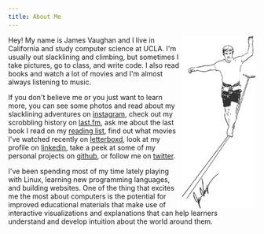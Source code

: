 ```yaml
---
title: About Me
---
```


<img style="float: right;" src="/assets/slacker.png">

Hey! My name is James Vaughan and I live in California and study computer
science at UCLA.
I'm usually out slacklining and climbing, but sometimes I take pictures,
go to class, and write code.
I also read books and watch a lot of movies
<span id="movie"></span>
and I'm almost always listening to music<span id="song"></span>.

If you don't believe me or you just want to learn more,
you can see some photos and read about my slacklining adventures on
[instagram](https://www.instagram.com/jamesontheline/),
check out my scrobbling history on
[last.fm](http://www.last.fm/user/magicjamesv),
ask me about the last book I read on my
[reading list](/reading-list),
find out what movies I've watched recently on
[letterboxd](https://letterboxd.com/jamesbvaughan/),
look at my profile on
[linkedin](https://www.linkedin.com/in/jamesbvaughan),
take a peek at some of my personal projects on
[github](https://github.com/jamesbvaughan),
or follow me on
[twitter](https://twitter.com/jamesontheline).

I've been spending most of my time lately playing with Linux,
learning new programming languages, and building websites.
One of the thing that excites me the most about computers is the potential for
improved educational materials that make use of interactive visualizations
and explanations that can help learners understand and develop intuition about
the world around them.

<script>
  fetch('https://api.jamesbvaughan.com/song')
    .then(r => r.text())
    .then(text => document.getElementById('song').innerHTML = ` (${text})`)

  fetch('https://api.jamesbvaughan.com/movie')
    .then(r => r.text())
    .then(text => document.getElementById('movie').innerHTML = `(${text})`)
</script>
